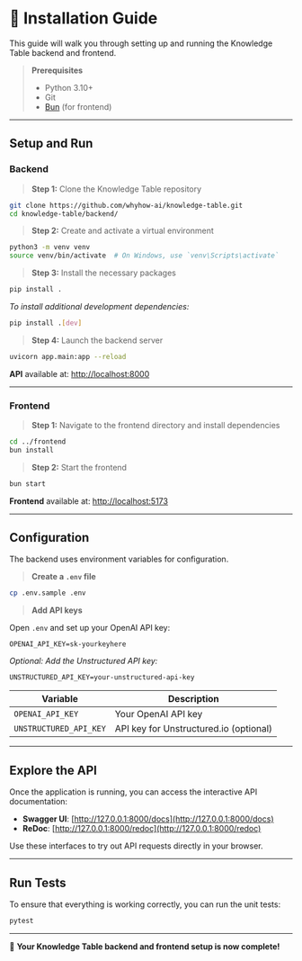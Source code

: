 # 🚀 Installation Guide

This guide will walk you through setting up and running the Knowledge Table backend and frontend.

> **Prerequisites**
>
> - Python 3.10+
> - Git
> - [Bun](https://bun.sh/) (for frontend)

---

## Setup and Run

### Backend

> **Step 1:** Clone the Knowledge Table repository

```bash
git clone https://github.com/whyhow-ai/knowledge-table.git
cd knowledge-table/backend/
```

> **Step 2:** Create and activate a virtual environment

```bash
python3 -m venv venv
source venv/bin/activate  # On Windows, use `venv\Scripts\activate`
```

> **Step 3:** Install the necessary packages

```bash
pip install .
```

_To install additional development dependencies:_

```bash
pip install .[dev]
```

> **Step 4:** Launch the backend server

```bash
uvicorn app.main:app --reload
```

**API** available at: [http://localhost:8000](http://localhost:8000)

---

### Frontend

> **Step 1:** Navigate to the frontend directory and install dependencies

```bash
cd ../frontend
bun install
```

> **Step 2:** Start the frontend

```bash
bun start
```

**Frontend** available at: [http://localhost:5173](http://localhost:5173)

---

## Configuration

The backend uses environment variables for configuration.

> **Create a `.env` file**

```bash
cp .env.sample .env
```

> **Add API keys**

Open `.env` and set up your OpenAI API key:

```dotenv
OPENAI_API_KEY=sk-yourkeyhere
```

_Optional: Add the Unstructured API key:_

```dotenv
UNSTRUCTURED_API_KEY=your-unstructured-api-key
```

| Variable               | Description                            |
| ---------------------- | -------------------------------------- |
| `OPENAI_API_KEY`       | Your OpenAI API key                    |
| `UNSTRUCTURED_API_KEY` | API key for Unstructured.io (optional) |

---

## Explore the API

Once the application is running, you can access the interactive API documentation:

- **Swagger UI**: [http://127.0.0.1:8000/docs](http://127.0.0.1:8000/docs)
- **ReDoc**: [http://127.0.0.1:8000/redoc](http://127.0.0.1:8000/redoc)

Use these interfaces to try out API requests directly in your browser.

---

## Run Tests

To ensure that everything is working correctly, you can run the unit tests:

```bash
pytest
```

---

🎉 **Your Knowledge Table backend and frontend setup is now complete!**

